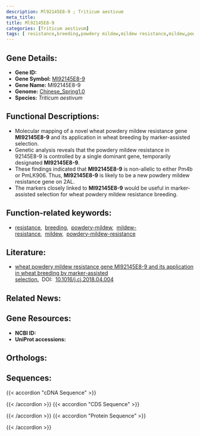 ```yaml
---
description: Ml92145E8-9 ; Triticum aestivum
meta_title:
title: Ml92145E8-9
categories: [Triticum aestivum]
tags: [ resistance,breeding,powdery mildew,mildew resistance,mildew,powdery mildew resistance ]
---
```


## Gene Details:
- **Gene ID:** []()
- **Gene Symbol:** <u>Ml92145E8-9</u>
- **Gene Name:** Ml92145E8-9
- **Genome:** [Chinese_Spring1.0](https://ensembl.gramene.org/Triticum_aestivum/Info/Index)
- **Species:** *Triticum aestivum*

## Functional Descriptions:
   - Molecular mapping of a novel wheat powdery mildew resistance gene **Ml92145E8-9** and its application in wheat breeding by marker-assisted selection.
   - Genetic analysis reveals that the powdery mildew resistance in 92145E8-9 is controlled by a single dominant gene, temporarily designated **Ml92145E8-9**.
   - These findings indicated that **Ml92145E8-9** is non-allelic to either Pm4b or PmLK906. Thus, **Ml92145E8-9** is likely to be a new powdery mildew resistance gene on 2AL.
   - The markers closely linked to **Ml92145E8-9** would be useful in marker-assisted selection for wheat powdery mildew resistance breeding.

## Function-related keywords:
   - [resistance](/tags/resistance/),&nbsp;&nbsp;[breeding](/tags/breeding/),&nbsp;&nbsp;[powdery-mildew](/tags/powdery-mildew/),&nbsp;&nbsp;[mildew-resistance](/tags/mildew-resistance/),&nbsp;&nbsp;[mildew](/tags/mildew/),&nbsp;&nbsp;[powdery-mildew-resistance](/tags/powdery-mildew-resistance/)

## Literature:
   - [wheat powdery mildew resistance gene Ml92145E8-9 and its application in wheat breeding by marker-assisted selection.](https://www.doi.org/10.1016/j.cj.2018.04.004)&nbsp;&nbsp;DOI:&nbsp;&nbsp;[10.1016/j.cj.2018.04.004](https://www.doi.org/10.1016/j.cj.2018.04.004)

## Related News:

## Gene Resources:
- **NCBI ID:**  [](https://www.ncbi.nlm.nih.gov/search/all/?term=)
- **UniProt accessions:**  [](https://www.uniprot.org/uniprotkb//entry)

## Orthologs:

## Sequences:
{{< accordion "cDNA Sequence" >}}

{{< /accordion >}}
{{< accordion "CDS Sequence" >}}

{{< /accordion >}}
{{< accordion "Protein Sequence" >}}

{{< /accordion >}}
